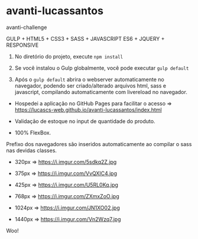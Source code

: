 # avanti-lucassantos

avanti-challenge

GULP + HTML5 + CSS3 + SASS + JAVASCRIPT ES6 + JQUERY + RESPONSIVE

1. No diretório do projeto, execute `npm install`

2. Se você instalou o Gulp globalmente, você pode executar `gulp default`

3. Após o `gulp default` abrira o webserver automaticamente no navegador, podendo ser criado/alterado arquivos html, sass e javascript, compilando automaticamente com livereload no navegador.

- Hospedei a aplicação no GitHub Pages para facilitar o acesso => https://lucascs-web.github.io/avanti-lucassantos/index.html

- Validação de estoque no input de quantidade do produto.

- 100% FlexBox.

Prefixo dos navegadores são inseridos automaticamente ao compilar o sass nas devidas classes.

- 320px => https://i.imgur.com/5sdkq2Z.jpg

- 375px => https://i.imgur.com/VvQXIC4.jpg

- 425px => https://i.imgur.com/U5RL0Kq.jpg

- 768px => https://i.imgur.com/ZXmxZoO.jpg

- 1024px => https://i.imgur.com/JN1XO02.jpg

- 1440px => https://i.imgur.com/Vn2Wzq7.jpg

Woo!
